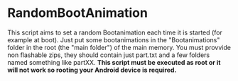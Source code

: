 # RandomBootAnimation

This script aims to set a random Bootanimation each time it is started (for example at boot).
Just put some bootanimations in the "Bootanimations" folder in the root (the "main folder") of the main memory.
You must provvide non flashable zips, they should contain just part.txt and a few folders named something like partXX.
**This script must be executed as root or it will not work so rooting your Android device is required.**